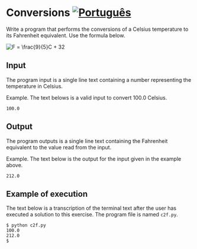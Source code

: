 # Conversions [![Português](https://github.com/daltonserey/FlagKit/raw/master/Assets/PNG/BR.png)](conversions.pt.md)

Write a program that performs the conversions of a Celsius
temperature to its Fahrenheit equivalent. Use the formula below.

![F = \frac{9}{5}C + 32](https://render.githubusercontent.com/render/math?math=F%20%3D%20%5Cfrac%7B9%7D%7B5%7DC%20%2B%2032)

## Input

The program input is a single line text containing a number
representing the temperature in Celsius.

Example. The text belows is a valid input to convert 100.0
Celsius.

```
100.0
```

## Output

The program outputs is a single line text containing
the Fahrenheit equivalent to the value read from the
input.

Example. The text below is the output for the input given in the
example above.

```
212.0
```

## Example of execution

The text below is a transcription of the terminal text after the
user has executed a solution to this exercise. The program file
is named
`c2f.py`.

```
$ python c2f.py
100.0
212.0
$
```
